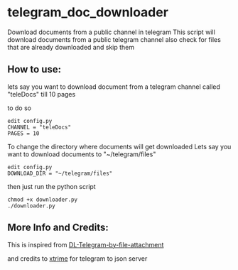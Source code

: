 # telegram_doc_downloader
Download documents from a public channel in telegram
This script will download documents from a public telegram channel
also check for files that are already downloaded and skip them

## How to use:
lets say you want to download document from a telegram channel called "teleDocs" till 10 pages

to do so
```
edit config.py
CHANNEL = "teleDocs"
PAGES = 10
```
To change the directory where documents will get downloaded
Lets say you want to download documents to "~/telegram/files"
```
edit config.py
DOWNLOAD_DIR = "~/telegram/files"
```

then just run the python script

```
chmod +x downloader.py
./downloader.py
```

## More Info and Credits:

This is inspired from [DL-Telegram-by-file-attachment](https://github.com/Mte90/DL-Telegram-by-file-attachment)

and credits to [xtrime](https://tg.i-c-a.su/) for telegram to json server
